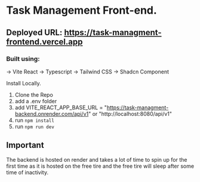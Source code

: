 # Task Management Front-end.

## Deployed URL: https://task-managment-frontend.vercel.app

### Built using:
-> Vite React
-> Typescript
-> Tailwind CSS
-> Shadcn Component

Install Locally.
1. Clone the Repo
2. add a .env folder
3. add VITE_REACT_APP_BASE_URL = "https://task-managment-backend.onrender.com/api/v1" or "http://localhost:8080/api/v1"
4. run `npm install`
5. run `npm run dev`

## Important
  The backend is hosted on render and takes a lot of time to spin up for the first time as it is hosted on the free tire and the free tire will sleep after some time of inactivity.
